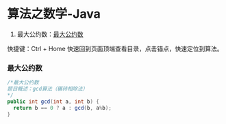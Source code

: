 

# 算法之数学-Java


1. 最大公约数：<a href="#最大公约数">最大公约数</a>

快捷键：Ctrl + Home 快速回到页面顶端查看目录，点击锚点，快速定位到算法。

### 最大公约数
<a name="最大公约数"></a>
```java
/*最大公约数
题目概述：gcd算法（辗转相除法）
*/
public int gcd(int a, int b) {
  return b == 0 ? a : gcd(b, a%b);
}
```





